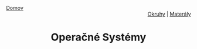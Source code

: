 <div align="center">
    <div align="left">
        <a href="/README.md">Domov</a>
    </div>
    <div align="right">
        <a href="../OKRUHY.md#operačné-systémy">Okruhy</a>
        |
        <a href="https://drive.google.com/drive/folders/18fcvERY58RJ2nsASREw-NxqnVCXWmhcJ?usp=sharing">Materály</a>
    </div>

# Operačné Systémy
</div>